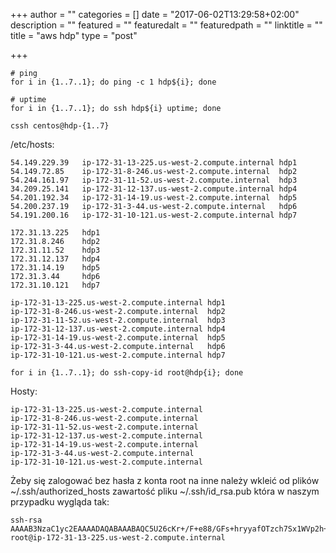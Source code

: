 +++
author = ""
categories = []
date = "2017-06-02T13:29:58+02:00"
description = ""
featured = ""
featuredalt = ""
featuredpath = ""
linktitle = ""
title = "aws hdp"
type = "post"

+++

~~~shell
# ping
for i in {1..7..1}; do ping -c 1 hdp${i}; done

# uptime
for i in {1..7..1}; do ssh hdp${i} uptime; done

cssh centos@hdp-{1..7}

~~~


/etc/hosts:
~~~
54.149.229.39	ip-172-31-13-225.us-west-2.compute.internal	hdp1
54.149.72.85	ip-172-31-8-246.us-west-2.compute.internal	hdp2
54.244.161.97	ip-172-31-11-52.us-west-2.compute.internal	hdp3
34.209.25.141	ip-172-31-12-137.us-west-2.compute.internal	hdp4
54.201.192.34	ip-172-31-14-19.us-west-2.compute.internal	hdp5
54.200.237.19	ip-172-31-3-44.us-west-2.compute.internal	hdp6
54.191.200.16	ip-172-31-10-121.us-west-2.compute.internal	hdp7
~~~

~~~
172.31.13.225	hdp1
172.31.8.246	hdp2
172.31.11.52	hdp3
172.31.12.137	hdp4
172.31.14.19	hdp5
172.31.3.44     hdp6
172.31.10.121	hdp7
~~~

~~~
ip-172-31-13-225.us-west-2.compute.internal	hdp1
ip-172-31-8-246.us-west-2.compute.internal	hdp2
ip-172-31-11-52.us-west-2.compute.internal	hdp3
ip-172-31-12-137.us-west-2.compute.internal	hdp4
ip-172-31-14-19.us-west-2.compute.internal	hdp5
ip-172-31-3-44.us-west-2.compute.internal	hdp6
ip-172-31-10-121.us-west-2.compute.internal	hdp7
~~~

~~~shell
for i in {1..7..1}; do ssh-copy-id root@hdp{i}; done
~~~


Hosty:
~~~
ip-172-31-13-225.us-west-2.compute.internal
ip-172-31-8-246.us-west-2.compute.internal
ip-172-31-11-52.us-west-2.compute.internal
ip-172-31-12-137.us-west-2.compute.internal
ip-172-31-14-19.us-west-2.compute.internal
ip-172-31-3-44.us-west-2.compute.internal
ip-172-31-10-121.us-west-2.compute.internal
~~~

Żeby się zalogować bez hasła z konta root na inne należy wkleić od plików ~/.ssh/authorized_hosts zawartość pliku ~/.ssh/id_rsa.pub która w naszym przypadku wygląda tak:

~~~
ssh-rsa AAAAB3NzaC1yc2EAAAADAQABAAABAQC5U26cKr+/F+e88/GFs+hryyafOTzch7Sx1WVp2h+vee9/OWpySbaAZkyqT5/iNUmlAyoZ+87JD03PR7u0I4tgX8Lj6/KkSETVtAVL5ufeT1TWrJ7XuI/gcCt6/pLjc5p7gyWKbg6LKgbyaf+aey+Pkz5iI8FbDPnt5RrR8wIGY4LOzikkIwR0ZLrJUdbr0o4Mv96yvC+mkzcdIiuZ4VfH81lWMlpMbUv+3udM6qiQyjUbRNrSw7Ej0fWxU94/IoHz5P/ozuE2QNCDPLc+Ej2i9hMJKE3i2/Cqx2/JOJnAY3AHVz97MpfuYnoOmXMFhhrP7okvi+nmugKYIintbFbx root@ip-172-31-13-225.us-west-2.compute.internal
~~~


